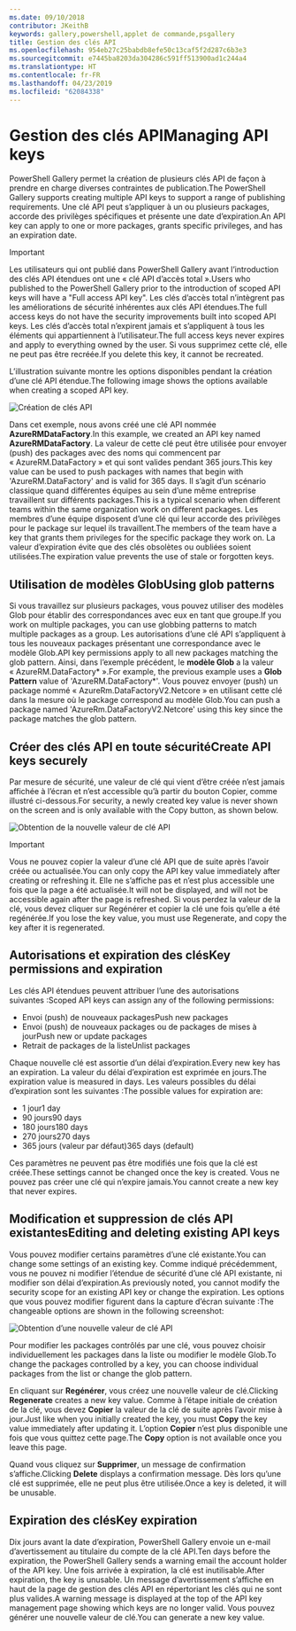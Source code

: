 ```yaml
---
ms.date: 09/10/2018
contributor: JKeithB
keywords: gallery,powershell,applet de commande,psgallery
title: Gestion des clés API
ms.openlocfilehash: 954eb27c25babdb8efe50c13caf5f2d287c6b3e3
ms.sourcegitcommit: e7445ba8203da304286c591ff513900ad1c244a4
ms.translationtype: HT
ms.contentlocale: fr-FR
ms.lasthandoff: 04/23/2019
ms.locfileid: "62084338"
---
```

# <a name="managing-api-keys"></a><span data-ttu-id="c4e10-103">Gestion des clés API</span><span class="sxs-lookup"><span data-stu-id="c4e10-103">Managing API keys</span></span>

<span data-ttu-id="c4e10-104">PowerShell Gallery permet la création de plusieurs clés API de façon à prendre en charge diverses contraintes de publication.</span><span class="sxs-lookup"><span data-stu-id="c4e10-104">The PowerShell Gallery supports creating multiple API keys to support a range of publishing requirements.</span></span> <span data-ttu-id="c4e10-105">Une clé API peut s’appliquer à un ou plusieurs packages, accorde des privilèges spécifiques et présente une date d’expiration.</span><span class="sxs-lookup"><span data-stu-id="c4e10-105">An API key can apply to one or more packages, grants specific privileges, and has an expiration date.</span></span>

> [!IMPORTANT]
> <span data-ttu-id="c4e10-106">Les utilisateurs qui ont publié dans PowerShell Gallery avant l’introduction des clés API étendues ont une « clé API d’accès total ».</span><span class="sxs-lookup"><span data-stu-id="c4e10-106">Users who published to the PowerShell Gallery prior to the introduction of scoped API keys will have a "Full access API key".</span></span> <span data-ttu-id="c4e10-107">Les clés d’accès total n’intègrent pas les améliorations de sécurité inhérentes aux clés API étendues.</span><span class="sxs-lookup"><span data-stu-id="c4e10-107">The full access keys do not have the security improvements built into scoped API keys.</span></span> <span data-ttu-id="c4e10-108">Les clés d’accès total n’expirent jamais et s’appliquent à tous les éléments qui appartiennent à l’utilisateur.</span><span class="sxs-lookup"><span data-stu-id="c4e10-108">The full access keys never expires and apply to everything owned by the user.</span></span> <span data-ttu-id="c4e10-109">Si vous supprimez cette clé, elle ne peut pas être recréée.</span><span class="sxs-lookup"><span data-stu-id="c4e10-109">If you delete this key, it cannot be recreated.</span></span>

<span data-ttu-id="c4e10-110">L’illustration suivante montre les options disponibles pendant la création d’une clé API étendue.</span><span class="sxs-lookup"><span data-stu-id="c4e10-110">The following image shows the options available when creating a scoped API key.</span></span>

![Création de clés API](../../Images/PSGallery_KeyScoped.png)

<span data-ttu-id="c4e10-112">Dans cet exemple, nous avons créé une clé API nommée **AzureRMDataFactory**.</span><span class="sxs-lookup"><span data-stu-id="c4e10-112">In this example, we created an API key named **AzureRMDataFactory**.</span></span> <span data-ttu-id="c4e10-113">La valeur de cette clé peut être utilisée pour envoyer (push) des packages avec des noms qui commencent par « AzureRM.DataFactory » et qui sont valides pendant 365 jours.</span><span class="sxs-lookup"><span data-stu-id="c4e10-113">This key value can be used to push packages with names that begin with 'AzureRM.DataFactory' and is valid for 365 days.</span></span> <span data-ttu-id="c4e10-114">Il s’agit d’un scénario classique quand différentes équipes au sein d’une même entreprise travaillent sur différents packages.</span><span class="sxs-lookup"><span data-stu-id="c4e10-114">This is a typical scenario when different teams within the same organization work on different packages.</span></span> <span data-ttu-id="c4e10-115">Les membres d’une équipe disposent d’une clé qui leur accorde des privilèges pour le package sur lequel ils travaillent.</span><span class="sxs-lookup"><span data-stu-id="c4e10-115">The members of the team have a key that grants them privileges for the specific package they work on.</span></span>
<span data-ttu-id="c4e10-116">La valeur d’expiration évite que des clés obsolètes ou oubliées soient utilisées.</span><span class="sxs-lookup"><span data-stu-id="c4e10-116">The expiration value prevents the use of stale or forgotten keys.</span></span>

## <a name="using-glob-patterns"></a><span data-ttu-id="c4e10-117">Utilisation de modèles Glob</span><span class="sxs-lookup"><span data-stu-id="c4e10-117">Using glob patterns</span></span>

<span data-ttu-id="c4e10-118">Si vous travaillez sur plusieurs packages, vous pouvez utiliser des modèles Glob pour établir des correspondances avec eux en tant que groupe.</span><span class="sxs-lookup"><span data-stu-id="c4e10-118">If you work on multiple packages, you can use globbing patterns to match multiple packages as a group.</span></span> <span data-ttu-id="c4e10-119">Les autorisations d’une clé API s’appliquent à tous les nouveaux packages présentant une correspondance avec le modèle Glob.</span><span class="sxs-lookup"><span data-stu-id="c4e10-119">API key permissions apply to all new packages matching the glob pattern.</span></span> <span data-ttu-id="c4e10-120">Ainsi, dans l’exemple précédent, le **modèle Glob** a la valeur « AzureRM.DataFactory\* ».</span><span class="sxs-lookup"><span data-stu-id="c4e10-120">For example, the previous example uses a **Glob Pattern** value of 'AzureRM.DataFactory\*'.</span></span> <span data-ttu-id="c4e10-121">Vous pouvez envoyer (push) un package nommé « AzureRm.DataFactoryV2.Netcore » en utilisant cette clé dans la mesure où le package correspond au modèle Glob.</span><span class="sxs-lookup"><span data-stu-id="c4e10-121">You can push a package named 'AzureRm.DataFactoryV2.Netcore' using this key since the package matches the glob pattern.</span></span>

## <a name="create-api-keys-securely"></a><span data-ttu-id="c4e10-122">Créer des clés API en toute sécurité</span><span class="sxs-lookup"><span data-stu-id="c4e10-122">Create API keys securely</span></span>

<span data-ttu-id="c4e10-123">Par mesure de sécurité, une valeur de clé qui vient d’être créée n’est jamais affichée à l’écran et n’est accessible qu’à partir du bouton Copier, comme illustré ci-dessous.</span><span class="sxs-lookup"><span data-stu-id="c4e10-123">For security, a newly created key value is never shown on the screen and is only available with the Copy button, as shown below.</span></span>

![Obtention de la nouvelle valeur de clé API](../../Images/PSGallery_CopyCreatedKey.png)

> [!IMPORTANT]
> <span data-ttu-id="c4e10-125">Vous ne pouvez copier la valeur d’une clé API que de suite après l’avoir créée ou actualisée.</span><span class="sxs-lookup"><span data-stu-id="c4e10-125">You can only copy the API key value immediately after creating or refreshing it.</span></span> <span data-ttu-id="c4e10-126">Elle ne s’affiche pas et n’est plus accessible une fois que la page a été actualisée.</span><span class="sxs-lookup"><span data-stu-id="c4e10-126">It will not be displayed, and will not be accessible again after the page is refreshed.</span></span> <span data-ttu-id="c4e10-127">Si vous perdez la valeur de la clé, vous devez cliquer sur Regénérer et copier la clé une fois qu’elle a été regénérée.</span><span class="sxs-lookup"><span data-stu-id="c4e10-127">If you lose the key value, you must use Regenerate, and copy the key after it is regenerated.</span></span>

## <a name="key-permissions-and-expiration"></a><span data-ttu-id="c4e10-128">Autorisations et expiration des clés</span><span class="sxs-lookup"><span data-stu-id="c4e10-128">Key permissions and expiration</span></span>

<span data-ttu-id="c4e10-129">Les clés API étendues peuvent attribuer l’une des autorisations suivantes :</span><span class="sxs-lookup"><span data-stu-id="c4e10-129">Scoped API keys can assign any of the following permissions:</span></span>

- <span data-ttu-id="c4e10-130">Envoi (push) de nouveaux packages</span><span class="sxs-lookup"><span data-stu-id="c4e10-130">Push new packages</span></span>
- <span data-ttu-id="c4e10-131">Envoi (push) de nouveaux packages ou de packages de mises à jour</span><span class="sxs-lookup"><span data-stu-id="c4e10-131">Push new or update packages</span></span>
- <span data-ttu-id="c4e10-132">Retrait de packages de la liste</span><span class="sxs-lookup"><span data-stu-id="c4e10-132">Unlist packages</span></span>

<span data-ttu-id="c4e10-133">Chaque nouvelle clé est assortie d’un délai d’expiration.</span><span class="sxs-lookup"><span data-stu-id="c4e10-133">Every new key has an expiration.</span></span> <span data-ttu-id="c4e10-134">La valeur du délai d’expiration est exprimée en jours.</span><span class="sxs-lookup"><span data-stu-id="c4e10-134">The expiration value is measured in days.</span></span> <span data-ttu-id="c4e10-135">Les valeurs possibles du délai d’expiration sont les suivantes :</span><span class="sxs-lookup"><span data-stu-id="c4e10-135">The possible values for expiration are:</span></span>

- <span data-ttu-id="c4e10-136">1 jour</span><span class="sxs-lookup"><span data-stu-id="c4e10-136">1 day</span></span>
- <span data-ttu-id="c4e10-137">90 jours</span><span class="sxs-lookup"><span data-stu-id="c4e10-137">90 days</span></span>
- <span data-ttu-id="c4e10-138">180 jours</span><span class="sxs-lookup"><span data-stu-id="c4e10-138">180 days</span></span>
- <span data-ttu-id="c4e10-139">270 jours</span><span class="sxs-lookup"><span data-stu-id="c4e10-139">270 days</span></span>
- <span data-ttu-id="c4e10-140">365 jours (valeur par défaut)</span><span class="sxs-lookup"><span data-stu-id="c4e10-140">365 days (default)</span></span>

<span data-ttu-id="c4e10-141">Ces paramètres ne peuvent pas être modifiés une fois que la clé est créée.</span><span class="sxs-lookup"><span data-stu-id="c4e10-141">These settings cannot be changed once the key is created.</span></span> <span data-ttu-id="c4e10-142">Vous ne pouvez pas créer une clé qui n’expire jamais.</span><span class="sxs-lookup"><span data-stu-id="c4e10-142">You cannot create a new key that never expires.</span></span>

## <a name="editing-and-deleting-existing-api-keys"></a><span data-ttu-id="c4e10-143">Modification et suppression de clés API existantes</span><span class="sxs-lookup"><span data-stu-id="c4e10-143">Editing and deleting existing API keys</span></span>

<span data-ttu-id="c4e10-144">Vous pouvez modifier certains paramètres d’une clé existante.</span><span class="sxs-lookup"><span data-stu-id="c4e10-144">You can change some settings of an existing key.</span></span> <span data-ttu-id="c4e10-145">Comme indiqué précédemment, vous ne pouvez ni modifier l’étendue de sécurité d’une clé API existante, ni modifier son délai d’expiration.</span><span class="sxs-lookup"><span data-stu-id="c4e10-145">As previously noted, you cannot modify the security scope for an existing API key or change the expiration.</span></span> <span data-ttu-id="c4e10-146">Les options que vous pouvez modifier figurent dans la capture d’écran suivante :</span><span class="sxs-lookup"><span data-stu-id="c4e10-146">The changeable options are shown in the following screenshot:</span></span>

![Obtention d’une nouvelle valeur de clé API](../../Images/PSGallery_EditAPIKey.png)

<span data-ttu-id="c4e10-148">Pour modifier les packages contrôlés par une clé, vous pouvez choisir individuellement les packages dans la liste ou modifier le modèle Glob.</span><span class="sxs-lookup"><span data-stu-id="c4e10-148">To change the packages controlled by a key, you can choose individual packages from the list or change the glob pattern.</span></span>

<span data-ttu-id="c4e10-149">En cliquant sur **Regénérer**, vous créez une nouvelle valeur de clé.</span><span class="sxs-lookup"><span data-stu-id="c4e10-149">Clicking **Regenerate** creates a new key value.</span></span> <span data-ttu-id="c4e10-150">Comme à l’étape initiale de création de la clé, vous devez **Copier** la valeur de la clé de suite après l’avoir mise à jour.</span><span class="sxs-lookup"><span data-stu-id="c4e10-150">Just like when you initially created the key, you must **Copy** the key value immediately after updating it.</span></span> <span data-ttu-id="c4e10-151">L’option **Copier** n’est plus disponible une fois que vous quittez cette page.</span><span class="sxs-lookup"><span data-stu-id="c4e10-151">The **Copy** option is not available once you leave this page.</span></span>

<span data-ttu-id="c4e10-152">Quand vous cliquez sur **Supprimer**, un message de confirmation s’affiche.</span><span class="sxs-lookup"><span data-stu-id="c4e10-152">Clicking **Delete** displays a confirmation message.</span></span> <span data-ttu-id="c4e10-153">Dès lors qu’une clé est supprimée, elle ne peut plus être utilisée.</span><span class="sxs-lookup"><span data-stu-id="c4e10-153">Once a key is deleted, it will be unusable.</span></span>

## <a name="key-expiration"></a><span data-ttu-id="c4e10-154">Expiration des clés</span><span class="sxs-lookup"><span data-stu-id="c4e10-154">Key expiration</span></span>

<span data-ttu-id="c4e10-155">Dix jours avant la date d’expiration, PowerShell Gallery envoie un e-mail d’avertissement au titulaire du compte de la clé API.</span><span class="sxs-lookup"><span data-stu-id="c4e10-155">Ten days before the expiration, the PowerShell Gallery sends a warning email the account holder of the API key.</span></span> <span data-ttu-id="c4e10-156">Une fois arrivée à expiration, la clé est inutilisable.</span><span class="sxs-lookup"><span data-stu-id="c4e10-156">After expiration, the key is unusable.</span></span> <span data-ttu-id="c4e10-157">Un message d’avertissement s’affiche en haut de la page de gestion des clés API en répertoriant les clés qui ne sont plus valides.</span><span class="sxs-lookup"><span data-stu-id="c4e10-157">A warning message is displayed at the top of the API key management page showing which keys are no longer valid.</span></span> <span data-ttu-id="c4e10-158">Vous pouvez générer une nouvelle valeur de clé.</span><span class="sxs-lookup"><span data-stu-id="c4e10-158">You can generate a new key value.</span></span>
